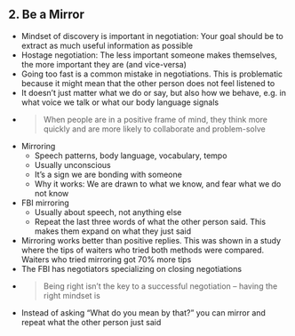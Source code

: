 ## 2. Be a Mirror

* Mindset of discovery is important in negotiation: Your goal should be to extract as much useful information as possible
* Hostage negotiation: The less important someone makes themselves, the more important they are (and vice-versa)
* Going too fast is a common mistake in negotiations. This is problematic because it might mean that the other person does not feel listened to
* It doesn’t just matter what we do or say, but also how we behave, e.g. in what voice we talk or what our body language signals
* > When people are in a positive frame of mind, they think more quickly and are more likely to collaborate and problem-solve
* Mirroring
    * Speech patterns, body language, vocabulary, tempo
    * Usually unconscious
    * It’s a sign we are bonding with someone
    * Why it works: We are drawn to what we know, and fear what we do not know
* FBI mirroring
    * Usually about speech, not anything else
    * Repeat the last three words of what the other person said. This makes them expand on what they just said
* Mirroring works better than positive replies. This was shown in a study where the tips of waiters who tried both methods were compared. Waiters who tried mirroring got 70% more tips
* The FBI has negotiators specializing on closing negotiations
* > Being right isn’t the key to a successful negotiation – having the right mindset is
* Instead of asking “What do you mean by that?” you can mirror and repeat what the other person just said
